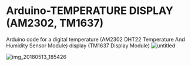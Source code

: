 # Arduino-TEMPERATURE DISPLAY (AM2302, TM1637)
Arduino code for a digital temperature (AM2302 DHT22 Temperature And Humidity Sensor Module) display (TM1637 Display Module)
![untitled](https://user-images.githubusercontent.com/15386676/40021368-e9f73588-57c4-11e8-80e9-0bd782bab474.png)

![img_20180513_185426](https://user-images.githubusercontent.com/15386676/40021536-70d762d0-57c5-11e8-9650-7892506a310b.jpg)
